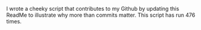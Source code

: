I wrote a cheeky script that contributes to my Github by updating this ReadMe to illustrate why more than commits matter. This script has run 476 times.